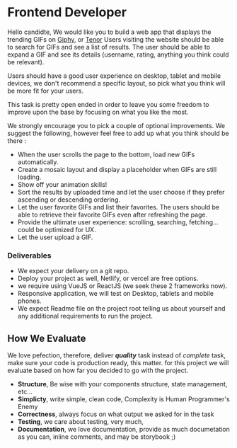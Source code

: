 # Frontend Developer

Hello candidte, 
We would like you to build a web app that displays the trending GIFs on [Giphy](https://giphy.com/), or [Tenor](https://tenor.com/gifapi/documentation#quickstart)
Users visiting the website should be able to search for GIFs and see a list of results. The user should be able to expand a GIF and see its details (username, rating, anything you think could be relevant).

Users should have a good user experience on desktop, tablet and mobile devices, we don't recommend a specific layout, so pick what you think will be more fit for your users.

This task is pretty open ended in order to leave you some freedom to improve upon the base by focusing on what you like the most.

We strongly encourage you to pick a couple of optional improvements. We suggest the following, however feel free to add up what you think should be there :

- When the user scrolls the page to the bottom, load new GIFs automatically.
- Create a mosaic layout and display a placeholder when GIFs are still loading.
- Show off your animation skills!
- Sort the results by uploaded time and let the user choose if they prefer ascending or descending ordering.
- Let the user favorite GIFs and list their favorites. The users should be able to retrieve their favorite GIFs even after refreshing the page.
- Provide the ultimate user experience: scrolling, searching, fetching… could be optimized for UX.
- Let the user upload a GIF.

### Deliverables
- We expect your delivery on a git repo.
- Deploy your project as well, Netlify, or vercel are free options.
- we require using VueJS or ReactJS (we seek these 2 frameworks now).
- Responsive application, we will test on Desktop, tablets and mobile phones.
- We expect Readme file on the project root telling us about yourself and any additional requirements to run the project.


## How We Evaluate

We love pefection, therefore, deliver **_quality_** task instead of _complete_ task, make sure your
code is production ready, this matter. for this project we will evaluate based on how far you decided to go with the project.
- **Structure**, Be wise with your components structure, state management, etc...
- **Simplicty**, write simple, clean code, Complexity is Human Programmer's Enemy
- **Correctness**, always focus on what output we asked for in the task
- **Testing**, we care about testing, very much, 
- **Documentation**, we love documentation, provide as much documetation as you can, inline comments, and may be storybook ;)